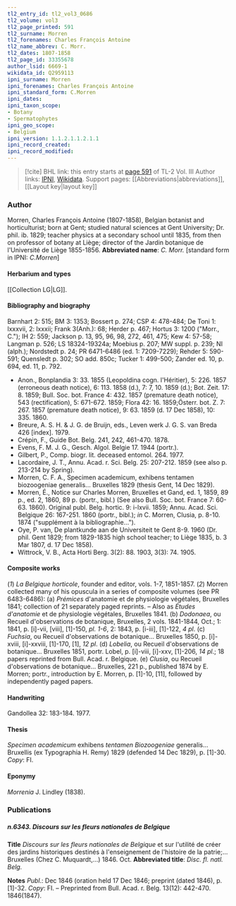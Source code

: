 ```yaml
---
tl2_entry_id: tl2_vol3_0686
tl2_volume: vol3
tl2_page_printed: 591
tl2_surname: Morren
tl2_forenames: Charles François Antoine
tl2_name_abbrev: C. Morr.
tl2_dates: 1807-1858
tl2_page_id: 33355678
author_lsid: 6669-1
wikidata_id: Q2959113
ipni_surname: Morren
ipni_forenames: Charles François Antoine
ipni_standard_form: C.Morren
ipni_dates: 
ipni_taxon_scope: 
- Botany
- Spermatophytes
ipni_geo_scope: 
- Belgium
ipni_version: 1.1.2.1.1.2.1.1
ipni_record_created: 
ipni_record_modified:
---
```


> [!cite] BHL link: this entry starts at [page 591](https://www.biodiversitylibrary.org/page/33355678) of TL-2 Vol. III
> Author links: [IPNI](https://www.ipni.org/a/6669-1), [Wikidata](https://www.wikidata.org/wiki/Q2959113). Support pages: [[Abbreviations|abbreviations]], [[Layout key|layout key]]

### Author

Morren, Charles François Antoine (1807-1858), Belgian botanist and horticulturist; born at Gent; studied natural sciences at Gent University; Dr. phil. ib. 1829; teacher physics at a secondary school until 1835, from then on professor of botany at Liège; director of the Jardin botanique de l'Université de Liège 1855-1856. 
**Abbreviated name**: *C. Morr.* \[standard form in IPNI: *C.Morren*\]

#### Herbarium and types

[[Collection LG|LG]].

#### Bibliography and biography

Barnhart 2: 515; BM 3: 1353; Bossert p. 274; CSP 4: 478-484; De Toni 1: lxxxvii, 2: lxxxii; Frank 3(Anh.): 68; Herder p. 467; Hortus 3: 1200 ("Morr., C."); IH 2: 559; Jackson p. 13, 95, 96, 98, 272, 461, 475; Kew 4: 57-58; Langman p. 526; LS 18324-19324a; Moebius p. 207; MW suppl. p. 239; NI (alph.); Nordstedt p. 24; PR 6471-6486 (ed. 1: 7209-7229); Rehder 5: 590-591; Quensledt p. 302; SO add. 850c; Tucker 1: 499-500; Zander ed. 10, p. 694, ed. 11, p. 792.
- Anon., Bonplandia 3: 33. 1855 (Leopoldina cogn. l'Héritier), 5: 226. 1857 (erroneous death notice), 6: 113. 1858 (d.), 7: 7, 10. 1859 (d.); Bot. Zeit. 17: 8. 1859; Bull. Soc. bot. France 4: 432. 1857 (premature death notice), 543 (rectification), 5: 671-672. 1859; Flora 42: 16. 1859;Österr. bot. Z. 7: 267. 1857 (premature death notice), 9: 63. 1859 (d. 17 Dec 1858), 10: 335. 1860.
- Breure, A. S. H. & J. G. de Bruijn, eds., Leven werk J. G. S. van Breda 426 \[index\]. 1979.
- Crépin, F., Guide Bot. Belg. 241, 242, 461-470. 1878.
- Evens, F. M. J. G., Gesch. Algol. Belgie 17. 1944 (portr.).
- Gilbert, P., Comp. biogr. lit. deceased entomol. 264. 1977.
- Lacordaire, J. T., Annu. Acad. r. Sci. Belg. 25: 207-212. 1859 (see also p. 213-214 by Spring).
- Morren, C. F. A., Specimen academicum, exhibens tentamen biozoogeniae generalis... Bruxelles 1829 (thesis Gent, 14 Dec 1829).
- Morren, É., Notice sur Charles Morren, Bruxelles et Gand, ed. 1, 1859, 89 p., ed. 2, 1860, 89 p. (portr., bibl.) (See also Bull. Soc. bot. France 7: 60-63. 1860). Original publ. Belg. hortic. 9: i-lxvii. 1859; Annu. Acad. Sci. Belgique 26: 167-251. 1860 (portr., bibl.); *in* C. Morren, Clusia, p. 8-10. 1874 ("supplément à la bibliographie...").
- Oye, P. van, De plantkunde aan de Universiteit te Gent 8-9. 1960 (Dr. phil. Gent 1829; from 1829-1835 high school teacher; to Liège 1835, b. 3 Mar 1807, d. 17 Dec 1858).
- Wittrock, V. B., Acta Horti Berg. 3(2): 88. 1903, 3(3): 74. 1905.

#### Composite works

(*1*) *La Belgique horticole*, founder and editor, vols. 1-7, 1851-1857. (*2*) Morren collected many of his opuscula in a series of composite volumes (see PR 6483-6486):
(a) *Prémices* d'anatomie et de physiologie végétales, Bruxelles 1841; collection of 21 separately paged reprints. – Also as *Études d'anatomie* et de physiologie végétales, Bruxelles 1841.
(b) *Dodonaea*, ou Recueil d'observations de botanique, Bruxelles, 2 vols. 1841-1844, Oct.; 1: 1841, p. \[i\]-vii, \[viii\], \[1\]-150, *pl. 1-6*, 2: 1843, p. \[i-iii\], \[1\]-122, *4 pl*.
(c) *Fuchsia*, ou Recueil d'observations de botanique... Bruxelles 1850, p. \[i\]-xviii, \[i\]-xxviii, \[1\]-170, \[1\], *12 pl*.
(d) *Lobelia*, ou Recueil d'observations de botanique... Bruxelles 1851, portr. Lobel, p. \[i\]-viii, \[i\]-xxv, \[1\]-206, *14 pl*.; 18 papers reprinted from Bull. Acad. r. Belgique.
(e) *Clusia*, ou Recueil d'observations de botanique... Bruxelles, 221 p., published 1874 by E. Morren; portr., introduction by E. Morren, p. \[1\]-10, \[11\], followed by independently paged papers.

#### Handwriting

Gandollea 32: 183-184. 1977.

#### Thesis

*Specimen academicum* exhibens *tentamen Biozoogeniae* generalis... Bruxellis (ex Typographia H. Remy) 1829 (defended 14 Dec 1829), p. \[1\]-30. *Copy*: FI.

#### Eponymy

*Morrenia* J. Lindley (1838).

### Publications

##### n.6343. Discours sur les fleurs nationales de Belgique

**Title**
*Discours sur les fleurs nationales de Belgique* et sur l'utilité de créer des jardins historiques destinés à l'enseignement de l'histoire de la patrie;... Bruxelles (Chez C. Muquardt,...) 1846. Oct.
**Abbreviated title**: *Disc. fl. natl. Belg.*

**Notes**
*Publ*.: Dec 1846 (oration held 17 Dec 1846; preprint (dated 1846), p. \[1\]-32. *Copy*: FI. – Preprinted from Bull. Acad. r. Belg. 13(12): 442-470. 1846(1847).


